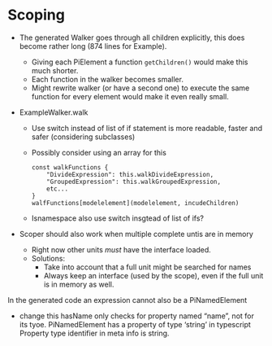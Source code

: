 # Scoping

- The generated Walker goes through all children explicitly, this does become rather long (874 lines for Example). 

  - Giving each PiElement a function `getChildren()` would make this much shorter.
  - Each function in the walker becomes smaller.
  - Might rewrite walker (or have a second one) to execute the same function for every element would make it even really small.

- ExampleWalker.walk

  - Use switch instead of list of if statement is more readable, faster and safer (considering subclasses)

  - Possibly consider using an array for this

    ```
    const walkFunctions {
    	"DivideExpression": this.walkDivideExpression,
    	"GroupedExpression": this.walkGroupedExpression,
    	etc...
    }
    walfFunctions[modelelement](modelelement, incudeChildren)
    ```

  - Isnamespace also use switch insgtead of list of ifs?

- Scoper should also work when multiple complete untis are in memory
  - Right now other units _must_ have the interface loaded.
  - Solutions:
    - Take into account that a full unit might be searched for names
    - Always keep an interface (used by the scope), even if the full unit is in memory as well.

In the generated code an expression cannot also be a PiNamedElement
- change this
hasName only checks for property named “name”, not for its tyoe.
PiNamedElement has a property of type ‘string’ in typescript
Property type identifier in meta info is string.